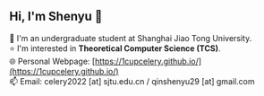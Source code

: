 ## Hi, I'm Shenyu 👋
🌱 I'm an undergraduate student at Shanghai Jiao Tong University.  
⭐ I'm interested in **Theoretical Computer Science (TCS)**.  
🌐 Personal Webpage: [https://1cupcelery.github.io/](https://1cupcelery.github.io/)  
📫 Email: celery2022 [at] sjtu.edu.cn / qinshenyu29 [at] gmail.com


